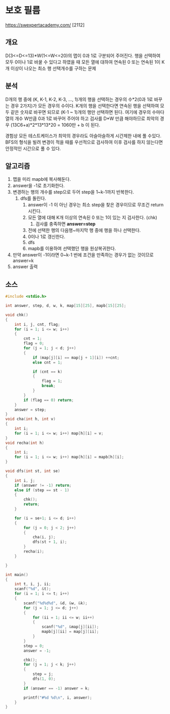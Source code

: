 # 보호 필름

https://swexpertacademy.com/ [2112]

## 개요

D(3<=D<=13)\*W(1<=W<=20)의 맵이 0과 1로 구분되어 주어진다. 행을 선택하여 모두 0이나 1로 바꿀 수 있다고 하였을 때 모든 열에 대하여 연속된 0 또는 연속된 1이 K개 이상이 나오는 최소 행 선택개수를 구하는 문제

## 분석

D개의 행 중에 (K, K-1, K-2, K-3, ..., 1)개의 행을 선택하는 경우의 수\*2\(0과 1로 바꾸는 경우 2가지\)가 모든 경우의 수이다. K개의 행을 선택한다면 연속된 행을 선택하여 모두 같은 숫자로 바꾸면 되므로 (K-1 ~ 1)개의 행만 선택하면 된다. 여기에 경우의 수마다 열의 개수 W만큼 0과 1로 바꾸어 주어야 하고 검사를 D\*W 만큼 해야하므로 최악의 경우 \(13C6+a\)\*2\*13\*13\*20 = 1060만 + b 이 된다.

경험상 모든 테스트케이스가 최악의 경우라도 아슬아슬하게 시간제한 내에 풀 수있다. BFS의 형식을 빌려 변경이 적을 때를 우선적으로 검사하여 이후 검사를 하지 않는다면 안정적인 시간으로 풀 수 있다.

## 알고리즘

1. 맵을 미리 mapb에 복사해둔다.
2. answer을 -1로 초기화한다.
3. 변경하는 행의 개수를 step으로 두어 step을 1~k-1까지 반복한다.
   1. dfs를 돌린다.
      1. answer이 -1 이 아닌 경우는 최소 step을 찾은 경우이므로 무조건 return시킨다.
      2. 모든 열에 대해 K개 이상의 연속된 0 또는 1이 있는 지 검사한다. (chk)
         1. 검사를 충족하면 **answer=step**
      3. 전에 선택한 행의 다음행~마지막 행 중에 행을 하나 선택한다.
      4. 0이나 1로 갱신한다.
      5. dfs
      6. mapb를 이용하여 선택했던 행을 원상복귀한다.
4. 만약 answer이 -1이라면 0~k-1 번에 조건을 만족하는 경우가 없는 것이므로 answer=k
5. answer 출력

## 소스

```c
#include <stdio.h>

int answer, step, d, w, k, map[15][25], mapb[15][25];

void chk()
{
	int i, j, cnt, flag;
	for (i = 1; i <= w; i++)
	{
		cnt = 1;
		flag = 0;
		for (j = 1; j < d; j++)
		{
			if (map[j][i] == map[j + 1][i]) ++cnt;
			else cnt = 1;

			if (cnt == k)
			{
				flag = 1;
				break;
			}
		}
		if (flag == 0) return;
	}
	answer = step;
}
void cha(int h, int v)
{
	int i;
	for (i = 1; i <= w; i++) map[h][i] = v;
}
void recha(int h)
{
	int i;
	for (i = 1; i <= w; i++) map[h][i] = mapb[h][i];
}

void dfs(int st, int se)
{
	int i, j;
	if (answer != -1) return;
	else if (step == st - 1)
	{
		chk();
		return;
	}

	for (i = se+1; i <= d; i++)
	{
		for (j = 0; j < 2; j++)
		{
			cha(i, j);
			dfs(st + 1, i);
		}
		recha(i);
	}

}

int main()
{
	int t, i, j, ii;
	scanf("%d", &t);
	for (i = 1; i <= t; i++)
	{
		scanf("%d%d%d", &d, &w, &k);
		for (j = 1; j <= d; j++)
		{
			for (ii = 1; ii <= w; ii++)
			{
				scanf("%d", &map[j][ii]);
				mapb[j][ii] = map[j][ii];
			}
		}
		step = 0;
		answer = -1;

		chk();
		for (j = 1; j < k; j++)
		{
			step = j;
			dfs(1, 0);
		}
		if (answer == -1) answer = k;

		printf("#%d %d\n", i, answer);
	}
}
```

